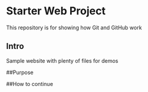# Starter Web Project

This repository is for showing how Git and GitHub work

## Intro

Sample website with plenty of files for demos

##Purpose

##How to continue